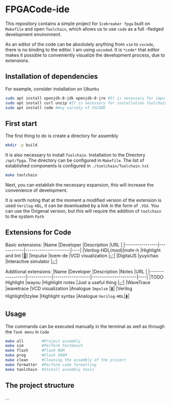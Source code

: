 # FPGACode-ide

This repository contains a simple project for `Icebreaker fpga` built on `Makefile` and open `Toolchain`, which allows us to use `code` as a full -fledged development environment.

As an editor of the code can be absolutely anything from `vim` to `vscode`, there is no binding to the editor. I am using `uncoded`. It is `*code*` that editor makes it possible to conveniently visualize the development process, due to extensions.

## Installation of dependencies

For example, consider installation on Ubuntu

```bash
sudo apt install openjdk-8-jdk openjdk-8-jre #It is necessary for impulse and verilog-format
sudo apt install curl unzip #It is necessary for installation toolchain
sudo apt install code #Any variety of VSCODE
```

## First start

The first thing to do is create a directory for assembly
```bash 
mkdir -p build
```

It is also necessary to install `Toolchain`. Installation to the Directory `/opt/fpga`. The directory can be configured in `Makefile`.
The list of established components is configured in `./toolchain/Toolchain.txt`
```bash
make toolchain
```
Next, you can establish the necessary expansion, this will increase the convenience of development.

It is worth noting that at the moment a modified version of the extension is used `Verilog-HDL`, it can be downloaded by a link in the form of `.VSX`. You can use the Origenal version, but this will require the addition of `toolchain` to the system `Path`

## Extensions for Code

Basic extensions:
|Name           |Developer   |Description           |URL |
|----------------|------------|----------------------|----|
|Verilog-HDL(mod)|mshr-h      |Highlight and lint    |[🔽](https://github.com/MuratovAS/vscode-verilog-hdl-support)|
|Impulse         |toem-de     |VCD visualization     |[✅](https://open-vsx.org/extension/toem-de/impulse)|
|DigitalJS       |yuyichao    |Interactive simulator |[✅](https://open-vsx.org/extension/yuyichao/digitaljs)|

Additional extensions:
|Name             |Developer   |Description       |Notes                 |URL |
|-----------------|------------|------------------|----------------------|----|
|TODO Highlight   |wayou       |Highlight notes   |Just a useful thing   |[✅](https://open-vsx.org/extension/wayou/vscode-todo-highlight)|
|WaveTrace        |wavetrace   |VCD visualization |Analogue `Impulse`    |[⬇️](https://marketplace.visualstudio.com/items?itemName=wavetrace.wavetrace)|
|Verilog Highlight|tzylee      |Highlight syntax  |Analogue `Verilog-HDL`|[⬇️](https://marketplace.visualstudio.com/items?itemName=tzylee.verilog-highlight)|

## Usage

The commands can be executed manually in the terminal as well as through the `Task menu` in `Code`

```bash
make all        #Project assembly
make sim        #Perform Testbench
make flash      #Flash ROM
make prog       #Flash SRAM
make clean      #Cleaning the assembly of the project
make formatter  #Perform code formatting
make toolchain  #Install assembly tools
```

## The project structure

...
